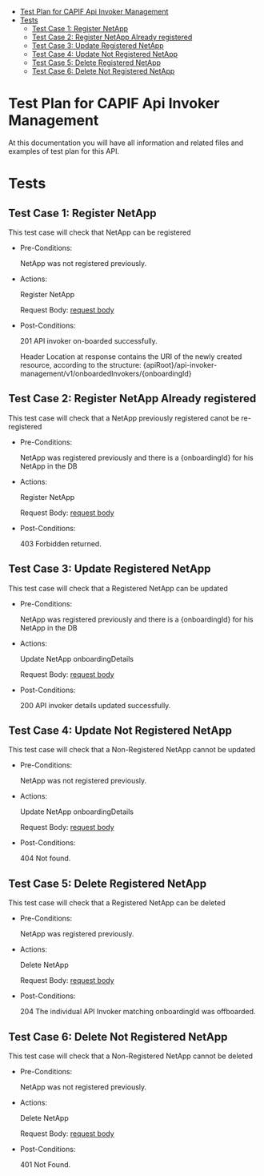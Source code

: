 - [Test Plan for CAPIF Api Invoker Management](#test-plan-for-capif-api-invoker-management)
- [Tests](#tests)
  - [Test Case 1: Register NetApp](#test-case-1-register-netapp)
  - [Test Case 2: Register NetApp Already registered](#test-case-2-register-netapp-already-registered)
  - [Test Case 3: Update Registered NetApp](#test-case-3-update-registered-netapp)
  - [Test Case 4: Update Not Registered NetApp](#test-case-4-update-not-registered-netapp)
  - [Test Case 5: Delete Registered NetApp](#test-case-5-delete-registered-netapp)
  - [Test Case 6: Delete Not Registered NetApp](#test-case-6-delete-not-registered-netapp)


# Test Plan for CAPIF Api Invoker Management
At this documentation you will have all information and related files and examples of test plan for this API.

# Tests

## Test Case 1: Register NetApp
  
  This test case will check that NetApp can be registered 

* Pre-Conditions:
  
  NetApp was not registered previously.

* Actions:

  Register NetApp
  
  Request Body: [request body](tc1_post_body_example.json)

* Post-Conditions:
  
  201 API invoker on-boarded successfully.

  Header Location at response contains the URI of the newly created resource, according to the structure: {apiRoot}/api-invoker-management/v1/onboardedInvokers/{onboardingId}


## Test Case 2: Register NetApp Already registered
  
  This test case will check that a NetApp previously registered canot be re-registered

* Pre-Conditions:
  
  NetApp was registered previously and there is a {onboardingId} for his NetApp in the DB

* Actions:

  Register NetApp
  
  Request Body: [request body](tc1_post_body_example.json)

* Post-Conditions:
  
  403 Forbidden returned.

## Test Case 3: Update Registered NetApp  
  
  This test case will check that a Registered NetApp can be updated  

* Pre-Conditions:
  
  NetApp was registered previously and there is a {onboardingId} for his NetApp in the DB

* Actions:

  Update NetApp onboardingDetails
  
  Request Body: [request body](tc1_post_body_example.json)

* Post-Conditions:
  
  200 API invoker details updated successfully.

## Test Case 4: Update Not Registered NetApp 
  
  This test case will check that a Non-Registered NetApp cannot be updated  

* Pre-Conditions:
  
  NetApp was not registered previously.

* Actions:

  Update NetApp onboardingDetails
  
  Request Body: [request body](tc1_post_body_example.json)

* Post-Conditions:
  
  404 Not found.

## Test Case 5: Delete Registered NetApp   
  
  This test case will check that a Registered NetApp can be deleted  

* Pre-Conditions:
  
  NetApp was registered previously.

* Actions:

  Delete NetApp 
  
  Request Body: [request body](tc1_post_body_example.json)

* Post-Conditions:
  
  204 The individual API Invoker matching onboardingId was offboarded.

## Test Case 6: Delete Not Registered NetApp 
  
  This test case will check that a Non-Registered NetApp cannot be deleted  

* Pre-Conditions:
  
  NetApp was not registered previously.

* Actions:

  Delete NetApp 
  
  Request Body: [request body](tc1_post_body_example.json)

* Post-Conditions:
  
  401 Not Found.
